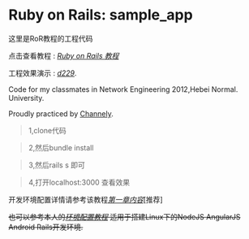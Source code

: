 # Ruby on Rails: sample_app

这里是RoR教程的工程代码

点击查看教程 : [*Ruby on Rails 教程*](http://railstutorial-china.org/)

工程效果演示 : [*d229*](https://d229.herokuapp.com/).

Code for my classmates in Network Engineering 2012,Hebei Normal. University.

Proudly practiced by [Channely](http://Channely.github.io/).


> 1,clone代码 

> 2,然后bundle install 

> 3,然后rails s 即可

> 4,打开localhost:3000 查看效果


开发环境配置详情请参考该教程[*第一章内容*](http://railstutorial-china.org/chapter1.html#section-1-2)[推荐]

~~也可以参考本人的[*环境配置教程*](https://gist.github.com/Channely/8296901) 适用于搭建Linux下的NodeJS AngularJS Android Rails开发环境.~~
